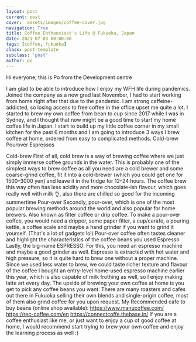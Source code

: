 ```yaml
---
layout: post
current: post
cover:  assets/images/coffee-cover.jpg
navigation: True
title: Coffee Enthausiast's Life @ Fukuoka, Japan
date: 2021-07-03 00:00:00
tags: [coffee, fukuoka]
class: post-template
subclass: 'post'
author: po
---
```


Hi everyone, this is Po from the Development centre

I am glad to be able to introduce how I enjoy my WFH life during pandemics.
Joined the company as a new grad last November, I had to start working from home right after that due to the pandemic.
I am strong caffeine-addicted, so losing access to free coffee in the office upset me quite a lot.
I started to brew my own coffee from bean to cup since 2017 while I was in Sydney, and I thought that now might be a good time to start my home coffee life in Japan.
I start to build up my little coffee corner in my small kitchen for the past 6 months and I am going to introduce 3 ways I brew coffee at home, ordered from easy to complicated methods.
Cold-brew
Pourover
Espressos

Cold-brew
First of all, cold brew is a way of brewing coffee where we just simply immerse coffee grounds in the water.
This is probably one of the simplest ways to brew coffee as all you need are a cold brewer and some coarse-grind coffee, fit it into a cold-brewer (which you could get one for 1500–3000 yen) and leave it in the fridge for 12–24 hours.
The coffee brew this way often has less acidity and more chocolate-ish flavour, which goes really well with milk 👌, also there are chilled so good for the incoming summertime
Pour-over
Secondly, pour-over, which is one of the most popular brewing methods around the world and also popular for home brewers. Also known as filter coffee or drip coffee.
To make a pour-over coffee, you would need a dripper, some paper filter, a cup/carafe, a pouring kettle, a coffee scale and maybe a hand grinder if you want to grind it yourself. (That's a lot of gadgets lol)
Pour-over coffee often tastes cleaner and highlight the characteristics of the coffee beans you used
Espresso
Lastly, the big-name ESPRESSO. For this, you need an espresso machine and maybe a good grinder as well. Espresso is extracted with hot water and high pressure, so it is quite hard to brew one without a proper machine.
Since we used less water to brew, we could taste richer texture and flavour of the coffee
I bought an entry-level home-used espresso machine earlier this year, which is also capable of milk frothing as well, so I enjoy making latte art every day.
The upside of brewing your own coffee at home is you get to pick any coffee beans you want. There are many roasters and cafes out there in Fukuoka selling their own blends and single-origin coffee, most of them also grind coffee for you upon request.
My Recommended cafe to buy beans (online shop available):
https://www.manucoffee.com/
https://rec-coffee.com/en
https://connectcoffe.thebase.in/
If you are a coffee enthusiast like me, or just want to enjoy a cup of good coffee at home, I would recommend start trying to brew your own coffee and enjoy the learning process as well :)
